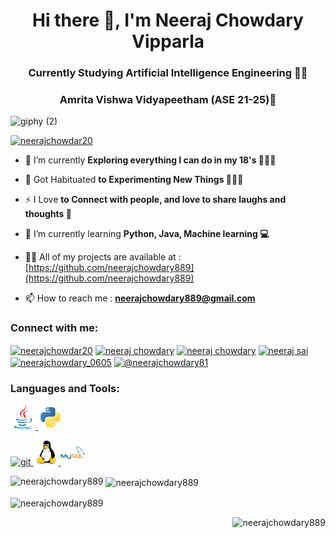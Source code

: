 <h1 align="center">Hi there 👋, I'm Neeraj Chowdary Vipparla</h1>
<h3 align="center">Currently Studying Artificial Intelligence Engineering  ✌🏻</h3>
<h3 align="center"> Amrita Vishwa Vidyapeetham (ASE 21-25)🏻</h3>



![giphy (2)](https://user-images.githubusercontent.com/57310710/150652655-67f94faa-1545-409e-aed5-d71833918a5d.gif)



<p align="left"> <a href="https://twitter.com/neerajchowdar20" target="blank"><img src="https://img.shields.io/twitter/follow/neerajchowdar20?logo=twitter&style=for-the-badge" alt="neerajchowdar20" /></a> </p>

- 🔭 I’m currently **Exploring everything I can do in my 18's 👨🏻‍💻**

- 👯 Got Habituated **to Experimenting New Things 🤷🏻‍♂️**

- ⚡ I Love **to Connect with people, and love to share laughs and thoughts 🥰**

- 🌱 I’m currently learning **Python, Java, Machine learning 💻**

- 👨‍💻 All of my projects are available at : [https://github.com/neerajchowdary889](https://github.com/neerajchowdary889)

- 📫 How to reach me : **neerajchowdary889@gmail.com**


<h3 align="left">Connect with me:</h3>
<p align="left">
<a href="https://twitter.com/neerajchowdar20" target="blank"><img align="center" src="https://raw.githubusercontent.com/rahuldkjain/github-profile-readme-generator/master/src/images/icons/Social/twitter.svg" alt="neerajchowdar20" height="30" width="40" /></a>
<a href="https://linkedin.com/in/neeraj chowdary" target="blank"><img align="center" src="https://raw.githubusercontent.com/rahuldkjain/github-profile-readme-generator/master/src/images/icons/Social/linked-in-alt.svg" alt="neeraj chowdary" height="30" width="40" /></a>
<a href="https://stackoverflow.com/users/neeraj chowdary" target="blank"><img align="center" src="https://raw.githubusercontent.com/rahuldkjain/github-profile-readme-generator/master/src/images/icons/Social/stack-overflow.svg" alt="neeraj chowdary" height="30" width="40" /></a>
<a href="https://fb.com/neeraj sai" target="blank"><img align="center" src="https://raw.githubusercontent.com/rahuldkjain/github-profile-readme-generator/master/src/images/icons/Social/facebook.svg" alt="neeraj sai" height="30" width="40" /></a>
<a href="https://instagram.com/neerajchowdary_0605" target="blank"><img align="center" src="https://raw.githubusercontent.com/rahuldkjain/github-profile-readme-generator/master/src/images/icons/Social/instagram.svg" alt="neerajchowdary_0605" height="30" width="40" /></a>
<a href="https://www.hackerrank.com/@neerajchowdary81" target="blank"><img align="center" src="https://raw.githubusercontent.com/rahuldkjain/github-profile-readme-generator/master/src/images/icons/Social/hackerrank.svg" alt="@neerajchowdary81" height="30" width="40" /></a>
</p>

<h3 align="left">Languages and Tools:</h3>

<p align="left"> <a href="https://www.java.com" target="_blank" rel="noreferrer"> <img src="https://raw.githubusercontent.com/devicons/devicon/master/icons/java/java-original.svg" alt="java" width="40" height="40"/> </a> <a href="https://www.python.org" target="_blank" rel="noreferrer"> <img src="https://raw.githubusercontent.com/devicons/devicon/master/icons/python/python-original.svg" alt="python" width="40" height="40"/> </a> </p><p align="left"> <a href="https://git-scm.com/" target="_blank" rel="noreferrer"> <img src="https://www.vectorlogo.zone/logos/git-scm/git-scm-icon.svg" alt="git" width="40" height="40"/> </a> <a href="https://www.linux.org/" target="_blank" rel="noreferrer"> <img src="https://raw.githubusercontent.com/devicons/devicon/master/icons/linux/linux-original.svg" alt="linux" width="40" height="40"/> </a> <a href="https://www.mysql.com/" target="_blank" rel="noreferrer"> <img src="https://raw.githubusercontent.com/devicons/devicon/master/icons/mysql/mysql-original-wordmark.svg" alt="mysql" width="40" height="40"/> </a> </p>

<p><img align="left" src="https://github-readme-stats.vercel.app/api/top-langs?username=neerajchowdary889&show_icons=true&locale=en&layout=compact" alt="neerajchowdary889" /></p>

<p>&nbsp;<img align="center" src="https://github-readme-stats.vercel.app/api?username=neerajchowdary889&show_icons=true&locale=en" alt="neerajchowdary889" /></p>

<p><img align="center" src="https://github-readme-streak-stats.herokuapp.com/?user=neerajchowdary889&" alt="neerajchowdary889" /></p>
<p align="right"> <img src="https://komarev.com/ghpvc/?username=neerajchowdary889&label=Profile%20views&color=0e75b6&style=flat" alt="neerajchowdary889" /> </p>
